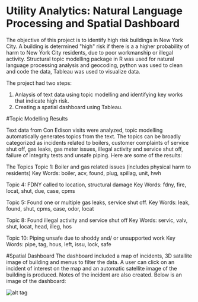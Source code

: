 # Utility Analytics: Natural Language Processing and Spatial Dashboard

The objective of this project is to identify high risk buildings in New York City. A building is determined "high" risk if there is a a higher probability of harm to New York City residents,  due to poor workmanship or illegal activity. Structural topic modelling package in R was used for natural language processing analysis and geocoding,  python was used to clean and code the data, Tableau was used to visualize data.

The project had two steps:
1. Anlaysis of text data using topic modelling and identifying key works that indicate high risk.
2. Creating a spatial dashboard using Tableau.

#Topic Modelling Results

Text data from Con Edison visits were analyzed, topic modelling automatically generates topics from the text. The topics can be broadly categorized as incidents related to boilers, customer complaints of service shut off, gas leaks, gas meter issues, illegal activity and service shut off, failure of integrity tests and unsafe piping. Here are some of the results:

The Topics
Topic 1: Boiler and gas related issues (includes physical harm to residents)
Key Words: boiler, acv, found, plug, spillag, unit, hwh

Topic 4: FDNY called to location, structural damage
Key Words: fdny, fire, locat, shut, due, case, cpms 

Topic 5: Found one or multiple gas leaks, service shut off.
Key Words: leak, found, shut, cpms, case, odor, locat 

Topic 8: Found illegal activity and service shut off
Key Words: servic, valv, shut, locat, head, illeg, hos 

Topic 10: Piping unsafe due to shoddy and/ or unsupported work
Key Words: pipe, tag, hous, left, issu, lock, safe 


#Spatial Dashboard
The dashboard included a map of incidents, 3D satallite image of building and menus to filter the data. A user can click on an incident of interest on the map and an automatic satellite image of the building is produced. Notes of the incident are also created. Below is an image of the dashboard:

![alt tag](https://cloud.githubusercontent.com/assets/11237613/17219083/068dba4e-54b8-11e6-9193-9e38f8814f8d.png)
